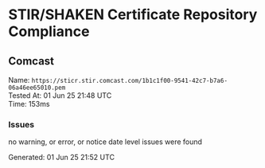 # STIR/SHAKEN Certificate Repository Compliance

## Comcast

Name: `https://sticr.stir.comcast.com/1b1c1f00-9541-42c7-b7a6-06a46ee65010.pem`\
Tested At: 01 Jun 25 21:48 UTC\
Time: 153ms

### Issues

no warning, or error, or notice date level issues were found

Generated: 01 Jun 25 21:52 UTC